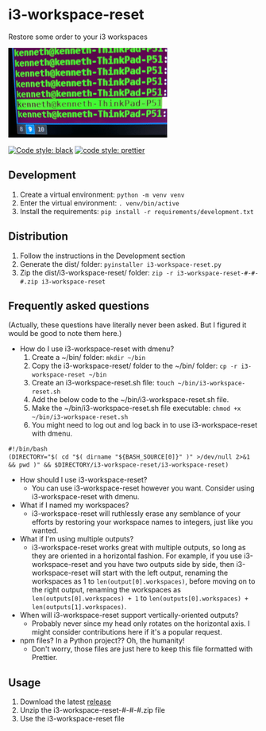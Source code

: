# i3-workspace-reset

Restore some order to your i3 workspaces

![GIF](https://github.com/kas/i3-workspace-reset/raw/master/gif.gif)

[![Code style: black](https://img.shields.io/badge/code%20style-black-000000.svg)](https://github.com/psf/black)
[![code style: prettier](https://img.shields.io/badge/code_style-prettier-ff69b4.svg?style=flat-square)](https://github.com/prettier/prettier)

## Development

1. Create a virtual environment: `python -m venv venv`
2. Enter the virtual environment: `. venv/bin/active`
3. Install the requirements: `pip install -r requirements/development.txt`

## Distribution

1. Follow the instructions in the Development section
2. Generate the dist/ folder: `pyinstaller i3-workspace-reset.py`
3. Zip the dist/i3-workspace-reset/ folder: `zip -r i3-workspace-reset-#-#-#.zip i3-workspace-reset`

## Frequently asked questions

(Actually, these questions have literally never been asked. But I figured it would be good to note them here.)

- How do I use i3-workspace-reset with dmenu?
  1. Create a ~/bin/ folder: `mkdir ~/bin`
  2. Copy the i3-workspace-reset/ folder to the ~/bin/ folder: `cp -r i3-workspace-reset ~/bin`
  3. Create an i3-workspace-reset.sh file: `touch ~/bin/i3-workspace-reset.sh`
  4. Add the below code to the ~/bin/i3-workspace-reset.sh file.
  5. Make the ~/bin/i3-workspace-reset.sh file executable: `chmod +x ~/bin/i3-workspace-reset.sh`
  6. You might need to log out and log back in to use i3-workspace-reset with dmenu.

```
#!/bin/bash
(DIRECTORY="$( cd "$( dirname "${BASH_SOURCE[0]}" )" >/dev/null 2>&1 && pwd )" && $DIRECTORY/i3-workspace-reset/i3-workspace-reset)
```

- How should I use i3-workspace-reset?
  - You can use i3-workspace-reset however you want. Consider using i3-workspace-reset with dmenu.
- What if I named my workspaces?
  - i3-workspace-reset will ruthlessly erase any semblance of your efforts by restoring your workspace names to integers, just like you wanted.
- What if I'm using multiple outputs?
  - i3-workspace-reset works great with multiple outputs, so long as they are oriented in a horizontal fashion. For example, if you use i3-workspace-reset and you have two outputs side by side, then i3-workspace-reset will start with the left output, renaming the workspaces as 1 to `len(output[0].workspaces)`, before moving on to the right output, renaming the workspaces as `len(outputs[0].workspaces) + 1` to `len(outputs[0].workspaces) + len(outputs[1].workspaces)`.
- When will i3-workspace-reset support vertically-oriented outputs?
  - Probably never since my head only rotates on the horizontal axis. I might consider contributions here if it's a popular request.
- npm files? In a Python project?? Oh, the humanity!
  - Don't worry, those files are just here to keep this file formatted with Prettier.

## Usage

1. Download the latest [release](https://github.com/kas/i3-workspace-reset/releases)
2. Unzip the i3-workspace-reset-#-#-#.zip file
3. Use the i3-workspace-reset file
